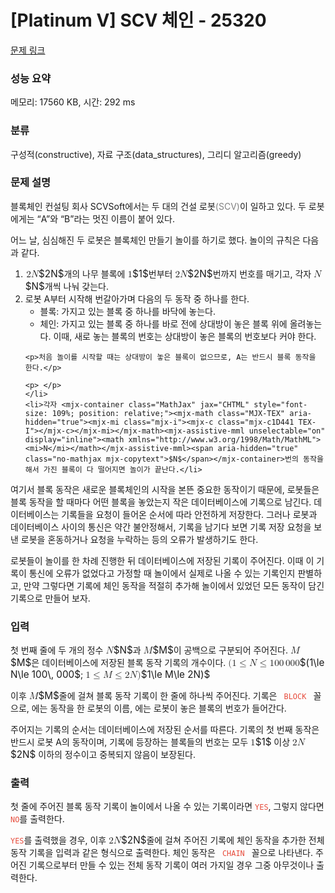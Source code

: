 # [Platinum V] SCV 체인 - 25320 

[문제 링크](https://www.acmicpc.net/problem/25320) 

### 성능 요약

메모리: 17560 KB, 시간: 292 ms

### 분류

구성적(constructive), 자료 구조(data_structures), 그리디 알고리즘(greedy)

### 문제 설명

<p>블록체인 컨설팅 회사 SCVSoft에서는 두 대의 건설 로봇<span style="color: Gray">(SCV)</span>이 일하고 있다. 두 로봇에게는 “A”와 “B”라는 멋진 이름이 붙어 있다.</p>

<p>어느 날, 심심해진 두 로봇은 블록체인 만들기 놀이를 하기로 했다. 놀이의 규칙은 다음과 같다.</p>

<p> </p>

<ol>
	<li><mjx-container class="MathJax" jax="CHTML" style="font-size: 109%; position: relative;"> <mjx-math class="MJX-TEX" aria-hidden="true"><mjx-mn class="mjx-n"><mjx-c class="mjx-c32"></mjx-c></mjx-mn><mjx-mi class="mjx-i"><mjx-c class="mjx-c1D441 TEX-I"></mjx-c></mjx-mi></mjx-math><mjx-assistive-mml unselectable="on" display="inline"><math xmlns="http://www.w3.org/1998/Math/MathML"><mn>2</mn><mi>N</mi></math></mjx-assistive-mml><span aria-hidden="true" class="no-mathjax mjx-copytext">$2N$</span></mjx-container>개의 나무 블록에 <mjx-container class="MathJax" jax="CHTML" style="font-size: 109%; position: relative;"><mjx-math class="MJX-TEX" aria-hidden="true"><mjx-mn class="mjx-n"><mjx-c class="mjx-c31"></mjx-c></mjx-mn></mjx-math><mjx-assistive-mml unselectable="on" display="inline"><math xmlns="http://www.w3.org/1998/Math/MathML"><mn>1</mn></math></mjx-assistive-mml><span aria-hidden="true" class="no-mathjax mjx-copytext">$1$</span></mjx-container>번부터 <mjx-container class="MathJax" jax="CHTML" style="font-size: 109%; position: relative;"><mjx-math class="MJX-TEX" aria-hidden="true"><mjx-mn class="mjx-n"><mjx-c class="mjx-c32"></mjx-c></mjx-mn><mjx-mi class="mjx-i"><mjx-c class="mjx-c1D441 TEX-I"></mjx-c></mjx-mi></mjx-math><mjx-assistive-mml unselectable="on" display="inline"><math xmlns="http://www.w3.org/1998/Math/MathML"><mn>2</mn><mi>N</mi></math></mjx-assistive-mml><span aria-hidden="true" class="no-mathjax mjx-copytext">$2N$</span></mjx-container>번까지 번호를 매기고, 각자 <mjx-container class="MathJax" jax="CHTML" style="font-size: 109%; position: relative;"><mjx-math class="MJX-TEX" aria-hidden="true"><mjx-mi class="mjx-i"><mjx-c class="mjx-c1D441 TEX-I"></mjx-c></mjx-mi></mjx-math><mjx-assistive-mml unselectable="on" display="inline"><math xmlns="http://www.w3.org/1998/Math/MathML"><mi>N</mi></math></mjx-assistive-mml><span aria-hidden="true" class="no-mathjax mjx-copytext">$N$</span></mjx-container>개씩 나눠 갖는다.</li>
	<li>로봇 A부터 시작해 번갈아가며 다음의 두 동작 중 하나를 한다.
	<ul>
		<li>블록: 가지고 있는 블록 중 하나를 바닥에 놓는다.</li>
		<li>체인: 가지고 있는 블록 중 하나를 바로 전에 상대방이 놓은 블록 위에 올려놓는다. 이때, 새로 놓는 블록의 번호는 상대방이 놓은 블록의 번호보다 커야 한다.</li>
	</ul>

	<p>처음 놀이를 시작할 때는 상대방이 놓은 블록이 없으므로, A는 반드시 블록 동작을 한다.</p>

	<p> </p>
	</li>
	<li>각자 <mjx-container class="MathJax" jax="CHTML" style="font-size: 109%; position: relative;"><mjx-math class="MJX-TEX" aria-hidden="true"><mjx-mi class="mjx-i"><mjx-c class="mjx-c1D441 TEX-I"></mjx-c></mjx-mi></mjx-math><mjx-assistive-mml unselectable="on" display="inline"><math xmlns="http://www.w3.org/1998/Math/MathML"><mi>N</mi></math></mjx-assistive-mml><span aria-hidden="true" class="no-mathjax mjx-copytext">$N$</span></mjx-container>번의 동작을 해서 가진 블록이 다 떨어지면 놀이가 끝난다.</li>
</ol>

<p>여기서 블록 동작은 새로운 블록체인의 시작을 본뜬 중요한 동작이기 때문에, 로봇들은 블록 동작을 할 때마다 어떤 블록을 놓았는지 작은 데이터베이스에 기록으로 남긴다. 데이터베이스는 기록들을 요청이 들어온 순서에 따라 안전하게 저장한다. 그러나 로봇과 데이터베이스 사이의 통신은 약간 불안정해서, 기록을 남기다 보면 기록 저장 요청을 보낸 로봇을 혼동하거나 요청을 누락하는 등의 오류가 발생하기도 한다.</p>

<p>로봇들이 놀이를 한 차례 진행한 뒤 데이터베이스에 저장된 기록이 주어진다. 이때 이 기록이 통신에 오류가 없었다고 가정할 때 놀이에서 실제로 나올 수 있는 기록인지 판별하고, 만약 그렇다면 기록에 체인 동작을 적절히 추가해 놀이에서 있었던 모든 동작이 담긴 기록으로 만들어 보자.</p>

### 입력 

 <p>첫 번째 줄에 두 개의 정수 <mjx-container class="MathJax" jax="CHTML" style="font-size: 109%; position: relative;"><mjx-math class="MJX-TEX" aria-hidden="true"><mjx-mi class="mjx-i"><mjx-c class="mjx-c1D441 TEX-I"></mjx-c></mjx-mi></mjx-math><mjx-assistive-mml unselectable="on" display="inline"><math xmlns="http://www.w3.org/1998/Math/MathML"><mi>N</mi></math></mjx-assistive-mml><span aria-hidden="true" class="no-mathjax mjx-copytext">$N$</span></mjx-container>과 <mjx-container class="MathJax" jax="CHTML" style="font-size: 109%; position: relative;"><mjx-math class="MJX-TEX" aria-hidden="true"><mjx-mi class="mjx-i"><mjx-c class="mjx-c1D440 TEX-I"></mjx-c></mjx-mi></mjx-math><mjx-assistive-mml unselectable="on" display="inline"><math xmlns="http://www.w3.org/1998/Math/MathML"><mi>M</mi></math></mjx-assistive-mml><span aria-hidden="true" class="no-mathjax mjx-copytext">$M$</span></mjx-container>이 공백으로 구분되어 주어진다. <mjx-container class="MathJax" jax="CHTML" style="font-size: 109%; position: relative;"><mjx-math class="MJX-TEX" aria-hidden="true"><mjx-mi class="mjx-i"><mjx-c class="mjx-c1D440 TEX-I"></mjx-c></mjx-mi></mjx-math><mjx-assistive-mml unselectable="on" display="inline"><math xmlns="http://www.w3.org/1998/Math/MathML"><mi>M</mi></math></mjx-assistive-mml><span aria-hidden="true" class="no-mathjax mjx-copytext">$M$</span></mjx-container>은 데이터베이스에 저장된 블록 동작 기록의 개수이다. <mjx-container class="MathJax" jax="CHTML" style="font-size: 109%; position: relative;"><mjx-math class="MJX-TEX" aria-hidden="true"><mjx-mo class="mjx-n"><mjx-c class="mjx-c28"></mjx-c></mjx-mo><mjx-mn class="mjx-n"><mjx-c class="mjx-c31"></mjx-c></mjx-mn><mjx-mo class="mjx-n" space="4"><mjx-c class="mjx-c2264"></mjx-c></mjx-mo><mjx-mi class="mjx-i" space="4"><mjx-c class="mjx-c1D441 TEX-I"></mjx-c></mjx-mi><mjx-mo class="mjx-n" space="4"><mjx-c class="mjx-c2264"></mjx-c></mjx-mo><mjx-mn class="mjx-n" space="4"><mjx-c class="mjx-c31"></mjx-c><mjx-c class="mjx-c30"></mjx-c><mjx-c class="mjx-c30"></mjx-c></mjx-mn><mjx-mstyle><mjx-mspace style="width: 0.167em;"></mjx-mspace></mjx-mstyle><mjx-mn class="mjx-n"><mjx-c class="mjx-c30"></mjx-c><mjx-c class="mjx-c30"></mjx-c><mjx-c class="mjx-c30"></mjx-c></mjx-mn></mjx-math><mjx-assistive-mml unselectable="on" display="inline"><math xmlns="http://www.w3.org/1998/Math/MathML"><mo stretchy="false">(</mo><mn>1</mn><mo>≤</mo><mi>N</mi><mo>≤</mo><mn>100</mn><mstyle scriptlevel="0"><mspace width="0.167em"></mspace></mstyle><mn>000</mn></math></mjx-assistive-mml><span aria-hidden="true" class="no-mathjax mjx-copytext">$(1\le N\le 100\, 000$</span></mjx-container>; <mjx-container class="MathJax" jax="CHTML" style="font-size: 109%; position: relative;"><mjx-math class="MJX-TEX" aria-hidden="true"><mjx-mn class="mjx-n"><mjx-c class="mjx-c31"></mjx-c></mjx-mn><mjx-mo class="mjx-n" space="4"><mjx-c class="mjx-c2264"></mjx-c></mjx-mo><mjx-mi class="mjx-i" space="4"><mjx-c class="mjx-c1D440 TEX-I"></mjx-c></mjx-mi><mjx-mo class="mjx-n" space="4"><mjx-c class="mjx-c2264"></mjx-c></mjx-mo><mjx-mn class="mjx-n" space="4"><mjx-c class="mjx-c32"></mjx-c></mjx-mn><mjx-mi class="mjx-i"><mjx-c class="mjx-c1D441 TEX-I"></mjx-c></mjx-mi><mjx-mo class="mjx-n"><mjx-c class="mjx-c29"></mjx-c></mjx-mo></mjx-math><mjx-assistive-mml unselectable="on" display="inline"><math xmlns="http://www.w3.org/1998/Math/MathML"><mn>1</mn><mo>≤</mo><mi>M</mi><mo>≤</mo><mn>2</mn><mi>N</mi><mo stretchy="false">)</mo></math></mjx-assistive-mml><span aria-hidden="true" class="no-mathjax mjx-copytext">$1\le M\le 2N)$</span> </mjx-container></p>

<p>이후 <mjx-container class="MathJax" jax="CHTML" style="font-size: 109%; position: relative;"><mjx-math class="MJX-TEX" aria-hidden="true"><mjx-mi class="mjx-i"><mjx-c class="mjx-c1D440 TEX-I"></mjx-c></mjx-mi></mjx-math><mjx-assistive-mml unselectable="on" display="inline"><math xmlns="http://www.w3.org/1998/Math/MathML"><mi>M</mi></math></mjx-assistive-mml><span aria-hidden="true" class="no-mathjax mjx-copytext">$M$</span></mjx-container>줄에 걸쳐 블록 동작 기록이 한 줄에 하나씩 주어진다. 기록은 <span style="color:#e74c3c;"><code><robot> BLOCK <number></code></span> 꼴으로, <span style="color:#e74c3c;"><code><robot></code></span>에는 동작을 한 로봇의 이름, <span style="color:#e74c3c;"><code><number></code></span>에는 로봇이 놓은 블록의 번호가 들어간다.</p>

<p>주어지는 기록의 순서는 데이터베이스에 저장된 순서를 따른다. 기록의 첫 번째 동작은 반드시 로봇 A의 동작이며, 기록에 등장하는 블록들의 번호는 모두 <mjx-container class="MathJax" jax="CHTML" style="font-size: 109%; position: relative;"><mjx-math class="MJX-TEX" aria-hidden="true"><mjx-mn class="mjx-n"><mjx-c class="mjx-c31"></mjx-c></mjx-mn></mjx-math><mjx-assistive-mml unselectable="on" display="inline"><math xmlns="http://www.w3.org/1998/Math/MathML"><mn>1</mn></math></mjx-assistive-mml><span aria-hidden="true" class="no-mathjax mjx-copytext">$1$</span></mjx-container> 이상 <mjx-container class="MathJax" jax="CHTML" style="font-size: 109%; position: relative;"><mjx-math class="MJX-TEX" aria-hidden="true"><mjx-mn class="mjx-n"><mjx-c class="mjx-c32"></mjx-c></mjx-mn><mjx-mi class="mjx-i"><mjx-c class="mjx-c1D441 TEX-I"></mjx-c></mjx-mi></mjx-math><mjx-assistive-mml unselectable="on" display="inline"><math xmlns="http://www.w3.org/1998/Math/MathML"><mn>2</mn><mi>N</mi></math></mjx-assistive-mml><span aria-hidden="true" class="no-mathjax mjx-copytext">$2N$</span></mjx-container> 이하의 정수이고 중복되지 않음이 보장된다.</p>

### 출력 

 <p>첫 줄에 주어진 블록 동작 기록이 놀이에서 나올 수 있는 기록이라면 <span style="color:#e74c3c;"><code>YES</code></span>, 그렇지 않다면 <span style="color:#e74c3c;"><code>NO</code></span>를 출력한다.</p>

<p><span style="color:#e74c3c;"><code>YES</code></span>를 출력했을 경우, 이후 <mjx-container class="MathJax" jax="CHTML" style="font-size: 109%; position: relative;"><mjx-math class="MJX-TEX" aria-hidden="true"><mjx-mn class="mjx-n"><mjx-c class="mjx-c32"></mjx-c></mjx-mn><mjx-mi class="mjx-i"><mjx-c class="mjx-c1D441 TEX-I"></mjx-c></mjx-mi></mjx-math><mjx-assistive-mml unselectable="on" display="inline"><math xmlns="http://www.w3.org/1998/Math/MathML"><mn>2</mn><mi>N</mi></math></mjx-assistive-mml><span aria-hidden="true" class="no-mathjax mjx-copytext">$2N$</span></mjx-container>줄에 걸쳐 주어진 기록에 체인 동작을 추가한 전체 동작 기록을 입력과 같은 형식으로 출력한다. 체인 동작은 <span style="color:#e74c3c;"><code><robot> CHAIN <number></code></span> 꼴으로 나타낸다. 주어진 기록으로부터 만들 수 있는 전체 동작 기록이 여러 가지일 경우 그중 아무것이나 출력한다.</p>

